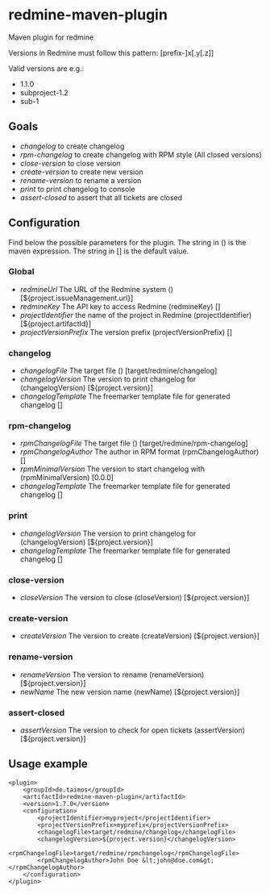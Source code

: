 # redmine-maven-plugin

Maven plugin for redmine

Versions in Redmine must follow this pattern: [prefix-]x[.y[.z]]

Valid versions are e.g.:

* 1.1.0
* subproject-1.2
* sub-1


## Goals

* _changelog_ to create changelog
* _rpm-changelog_ to create changelog with RPM style (All closed versions)
* _close-version_ to close version
* _create-version_ to create new version
* _rename-version_ to rename a version
* _print_ to print changelog to console
* _assert-closed_ to assert that all tickets are closed

## Configuration

Find below the possible parameters for the plugin. The string in () is the maven expression. The string in [] is the default value. 

### Global

* _redmineUrl_ The URL of the Redmine system () [${project.issueManagement.url}] 
* _redmineKey_ The API key to access Redmine (redmineKey) []
* _projectIdentifier_ the name of the project in Redmine (projectIdentifier) [${project.artifactId}]
* _projectVersionPrefix_ The version prefix (projectVersionPrefix) []

### changelog

* _changelogFile_ The target file () [target/redmine/changelog]
* _changelogVersion_ The version to print changelog for (changelogVersion) [${project.version}]
* _changelogTemplate_ The freemarker template file for generated changelog []

### rpm-changelog

* _rpmChangelogFile_ The target file () [target/redmine/rpm-changelog]
* _rpmChangelogAuthor_ The author in RPM format (rpmChangelogAuthor) []
* _rpmMinimalVersion_ The version to start changelog with (rpmMinimalVersion) [0.0.0]
* _changelogTemplate_ The freemarker template file for generated changelog []

### print

* _changelogVersion_ The version to print changelog for (changelogVersion) [${project.version}]
* _changelogTemplate_ The freemarker template file for generated changelog []

### close-version
* _closeVersion_ The version to close (closeVersion) [${project.version}]

### create-version
* _createVersion_ The version to create (createVersion) [${project.version}]

### rename-version
* _renameVersion_ The version to rename (renameVersion) [${project.version}]
* _newName_ The new version name (newName) [${project.version}]

### assert-closed
* _assertVersion_ The version to check for open tickets (assertVersion) [${project.version}]

## Usage example

	<plugin>
		<groupId>de.taimos</groupId>
		<artifactId>redmine-maven-plugin</artifactId>
		<version>1.7.0</version>
		<configuration>
			<projectIdentifier>myproject</projectIdentifier>
			<projectVersionPrefix>myprefix</projectVersionPrefix>
			<changelogFile>target/redmine/changelog</changelogFile>
			<changelogVersion>${project.version}</changelogVersion>
			<rpmChangelogFile>target/redmine/rpmchangelog</rpmChangelogFile>
			<rpmChangelogAuthor>John Doe &lt;john@doe.com&gt;</rpmChangelogAuthor>
		</configuration>
	</plugin>

